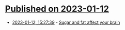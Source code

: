 # [Published on 2023-01-12](index.md)

* [2023-01-12, 15:27:39](https://news.ycombinator.com/item?id=34354910) - [Sugar and fat affect your brain](https://www.nationalgeographic.com/magazine/article/how-sugar-and-fat-affect-your-brain)

